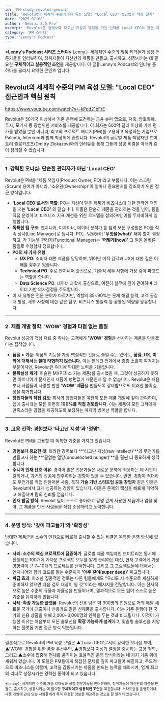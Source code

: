 ```yaml
---
id: 'PM-study-revolut-gemini'
title: 'Revolut의 세계적 수준의 PM 육성 모델: "Local CEO" 접근법과 핵심 원칙'
date: '2025-07-08'
author: 'Gemini 2.5 Pro'
excerpt: 'Revolut은 경력보다 타고난 지성과 열정을 가진 인재를 Local CEO와 같은 제품 책임자로 임명해 막강한 오너십을 부여합니다. 이들은 기능 축소를 감수하더라도 WOW를 주는 압도적 품질의 제품을 만드는 것을 최우선으로 하며, 창업자의 직접 검토를 통해 높은 기준을 유지합니다.'
category: 'PM 스터디'
type: "Lenny's Podcast"
---
```


 **<Lenny's Podcast 시리즈 스터디>** Lenny는 세계적인 수준의 제품 리더들과 성장 전문가들을 인터뷰하여, 청취자들이 자신만의 제품을 만들고, 출시하고, 성장시키는 데 필요한 **구체적이고 실용적인 조언**을 제공합니다. 이 글 Lenny's Podcast의 인터뷰 중 하나를 골라서 요약한 콘텐츠 입니다.

## Revolut의 세계적 수준의 PM 육성 모델: "Local CEO" 접근법과 핵심 원칙


https://www.youtube.com/watch?v=-kPpd21bFrE

Revolut은 50개국 이상에서 기존 은행에 도전하는 금융 슈퍼 앱으로, 저축, 암호화폐, 투자, 모기지 등 광범위한 서비스를 제공합니다. 이 회사는 600억 달러 이상의 가치 평가를 받았을 뿐만 아니라, 최고의 프로덕트 매니저(PM)를 고용하고 육성하는 기업으로 Palantir, Intercom과 함께 최상위에 꼽힙니다. Revolut의 글로벌 제품 책임자인 드미트리 즐로카조프(Dmitry Zlokazov)와의 인터뷰를 통해 그들의 성공 비결을 아래와 같이 정리할 수 있습니다.

***

### 1. 강력한 오너십: 단순한 관리자가 아닌 'Local CEO'

Revolut은 PM을 '제품 책임자(Product Owner, PO)'라고 부릅니다. 이는 스크럼(Scrum) 용어가 아니라, '소유권(Ownership)'이 얼마나 중요한지를 강조하기 위한 접근 방식입니다.

* **'Local CEO'로서의 역할**: PO는 자신이 맡은 제품과 비즈니스에 대한 전적인 책임을 지는 **'Local CEO'** 와 같습니다. 이들은 단순히 제품을 관리하는 것을 넘어, 팀을 직접 운영하고, 비즈니스 지표 개선을 위한 로드맵을 정의하며, 이를 무자비하게 실행합니다.
* **독특한 팀 구조**: 엔지니어, 디자이너, 데이터 분석가 등 팀의 모든 구성원은 PO를 직속 상사(Line Manager)로 둡니다. PO는 팀원들이 **'무엇을(what)'** 해야 할지 결정하고, 각 기능별 관리자(Functional Manager)는 **'어떻게(how)'** 그 일을 올바른 품질로 수행할지 정의합니다.
* **PO의 세 가지 유형**:
    * **UX PO**: 소비자 대면 제품을 담당하며, 뛰어난 미적 감각과 UX에 대한 깊은 이해를 갖추고 있습니다.
    * **Technical PO**: 주로 엔지니어 출신으로, 기술적 세부 사항에 가장 깊이 파고드는 역할을 합니다.
    * **Data Science PO**: 데이터 과학자 출신으로, 여전히 실무에 깊이 관여하며 데이터 기반 의사결정을 주도합니다.
* 이 세 유형은 전문 분야가 다르지만, 역할의 85~90%는 문제 해결 능력, 고객 공감대 형성, 세부 사항에 대한 깊은 탐구, 비즈니스 통찰력 등 공통된 역량을 공유합니다.

***

### 2. 제품 개발 철학: 'WOW' 경험과 타협 없는 품질

Revolut 성공의 핵심 재료 중 하나는 고객에게 **'WOW' 경험**을 선사하는 제품을 만들겠다는 집착입니다.

* **품질 > 기능**: 제품의 기능을 가장 핵심적인 것들로 줄일 수는 있어도, **품질, UX, 미학에 대해서는 절대 타협하지 않습니다.** 이는 핀테크 업계에서 종종 소홀히 여겨지는 부분이지만, Revolut은 여기에 막대한 노력을 기울입니다.
* **불확실성 제거**: 허술한 MVP(최소 기능 제품)를 출시했을 때, 그것이 성공하지 못하면 아이디어가 문제인지 제품이 형편없기 때문인지 알 수 없습니다. Revolut은 처음부터 사람들이 사랑할 만한 **'WOW' 제품**을 만들도록 강제함으로써 이러한 불확실성을 제거합니다.
* **창업자들의 직접 검토**: 회사의 창업자들은 여전히 모든 제품 개발에 깊이 관여하며, 앱에 출시되는 모든 화면의 **100%를 직접 검토합니다.** 이는 제품이 모든 고객에게 만족스러운 경험을 제공하도록 보장하는 마지막 방어선 역할을 합니다.

***

### 3. 고용 전략: 경험보다 '타고난 지성'과 '열망'

Revolut은 PM을 고용할 때 독특한 기준을 가지고 있습니다.

* **경험보다 중요한 것**: 화려한 경력보다 **'타고난 지성(raw intellect)'**과 무언가를 만들고자 하는 **'끝없는 열망(unquenched hunger)'**을 훨씬 더 중요하게 생각합니다.
* **주니어 인재 선호 이유**: 경력이 많은 전문가들은 새로운 문화에 적응하는 데 시간이 걸리거나, 과거의 성공에 안주하려는 경향이 있을 수 있습니다. 반면, 경험이 적더라도 무언가를 직접 만들어본 사람, 특히 **기술 기반 스타트업 공동 창업자** 같은 인물은 Revolut에서 크게 성공하는 경향이 있습니다. 이들은 문제의 핵심을 빠르게 파악하고 해결하며 팀의 신뢰를 얻습니다.
* **인재 발굴 방식**: Revolut 팀이 스스로 좋아하고 감명 깊게 사용한 제품이나 앱을 찾아, 그 제품을 만든 사람들을 직접 소싱하려고 노력합니다.

***

### 4. 운영 방식: '깊이 파고들기'와 '확장성'

방대한 제품군을 소수의 인원으로 빠르게 출시할 수 있는 비결은 독특한 운영 방식에 있습니다.

* **사례: 소수의 핵심 프로젝트에 집중하기**: 글로벌 제품 책임자인 드미트리는 동시에 진행되는 100개에 가까운 프로젝트 모두를 얕게 관리하는 대신, 현재 고객에게 가장 영향력이 큰 7~10개의 프로젝트를 선택합니다. 그리고 그 프로젝트들에 대해서는 엔지니어와 함께 코드를 읽는 수준까지 **'아주 깊이(super deep)'** 파고듭니다.
* **파급 효과**: 이러한 집중적인 검토는 다른 팀들에게도 "우리도 저 수준으로 세심하게 준비하지 않으면 다음 검토 대상이 될 것"이라는 메시지를 전달합니다. 이는 전사적으로 높은 수준의 규율과 자율성을 만들어내며, 결과적으로 모든 팀이 스스로 높은 기준을 유지하게 만듭니다.
* **사례: 확장 가능한 플랫폼**: Revolut의 신용 팀은 약 300명의 인원으로 거의 매달 새로운 국가에 대출이나 신용카드 같은 신제품을 출시합니다. 이는 기존 은행이 한 국가의 신용 상품을 위해 2,000~3,000명의 인력을 두는 것과 비교됩니다. 이것이 가능한 이유는 처음부터 모든 솔루션을 **확장 가능하게 설계**하고, 맞춤형 솔루션을 지양하는 플랫폼 기반 접근 방식 덕분입니다.

***

결론적으로 Revolut의 PM 육성 모델은 ▲'Local CEO'로서의 강력한 오너십 부여, ▲'WOW' 경험을 위한 품질 우선주의, ▲경험보다 지성과 열정을 중시하는 고용 철학, 그리고 ▲소수에 집중해 전체를 움직이는 효율적인 운영 방식이라는 네 가지 기둥 위에 세워져 있습니다. 이 모델은 PM들에게 복잡한 문제를 깊이 파고들어 해결하고, 주도적으로 비즈니스를 이끌며, 고객을 감동시키는 제품을 만드는 능력을 체화시켜, 업계 최고의 리더로 성장시키는 강력한 동력이 되고 있습니다.

<small>*Lenny는 세계적인 수준의 제품 리더들과 성장 전문가들을 인터뷰하여, 청취자들이 자신만의 제품을 만들고, 출시하고, 성장시키는 데 필요한 **구체적이고 실용적인 조언**을 제공합니다. 스타트업을 운영하거나 제품 개발에 관심 있는 사람들에게 특히 유용한 정보를 제공하는 것으로 잘 알려져 있습니다. </small>